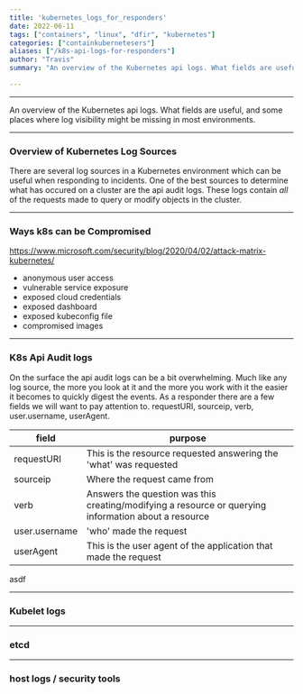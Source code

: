 ```yaml
---
title: 'kubernetes_logs_for_responders'
date: 2022-06-11
tags: ["containers", "linux", "dfir", "kubernetes"]
categories: ["containkubernetesers"]
aliases: ["/k8s-api-logs-for-responders"]
author: "Travis"
summary: "An overview of the Kubernetes api logs. What fields are useful, and some places where log visibility might be missing in most environments."

---
```


---

An overview of the Kubernetes api logs. What fields are useful, and some places where log visibility might be missing in most environments. 

---
### Overview of Kubernetes Log Sources

There are several log sources in a Kubernetes environment which can be useful when responding to incidents. One of the best sources to determine what has occured on a cluster are the api audit logs. These logs contain *all* of the requests made to query or modify objects in the cluster.


---
### Ways k8s can be Compromised

https://www.microsoft.com/security/blog/2020/04/02/attack-matrix-kubernetes/
- anonymous user access
- vulnerable service exposure
- exposed cloud credentials
- exposed dashboard
- exposed kubeconfig file
- compromised images 


---
### K8s Api Audit logs

On the surface the api audit logs can be a bit overwhelming. Much like any log source, the more you look at it and the more you work with it the easier it becomes to quickly digest the events. As a responder there are a few fields we will want to pay attention to. requestURI, sourceip, verb, user.username, userAgent.

|field|purpose|
|---|---|
|requestURI|This is the resource requested answering the 'what' was requested|
|sourceip|Where the request came from|
|verb|Answers the question was this creating/modifying a resource or querying information about a resource|
|user.username|'who' made the request|
|userAgent|This is the user agent of the application that made the request |

asdf

---
### Kubelet logs

---
### etcd

---
### host logs / security tools
